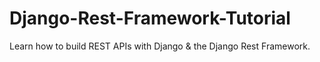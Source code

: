 # Django-Rest-Framework-Tutorial
Learn how to build REST APIs with Django &amp; the Django Rest Framework.
